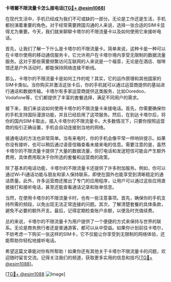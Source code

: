 **卡塔爾不限流量卡怎么接电话[[TG💪+ @esim1088](https://t.me/s/esim1088)]**

在现代生活中，手机已经成为我们不可或缺的一部分。无论是工作还是生活，手机都扮演着重要的角色。对于经常需要跨国沟通的人来说，选择一张合适的SIM卡显得尤为重要。今天，我们就来聊聊卡塔尔的不限流量卡以及如何使用它来接听电话。

首先，让我们了解一下什么是卡塔尔的不限流量卡。简单来说，这种卡是一种可以在卡塔尔使用的移动通信服务卡，它允许用户在卡塔尔境内享受无限制的数据流量服务。这对于那些需要频繁访问互联网的人来说是一个福音，无论是在酒店、咖啡馆还是户外活动时，都能保持网络连接不断线。

那么，卡塔尔的不限流量卡是如何工作的呢？其实，它的运作原理和其他国家的SIM卡类似。当你购买并激活这张卡后，你的手机就可以通过运营商提供的基站进行通话和数据传输。卡塔尔有多家运营商提供这类服务，比如Ooredoo、Vodafone等，它们都提供了丰富的套餐选择，满足不同用户的需求。

接下来，我们来谈谈如何使用卡塔尔的不限流量卡来接电话。首先，你需要确保你的手机支持国际漫游功能，并且已经启用了这项服务。然后，在到达卡塔尔后，将你的国内SIM卡取出，插入卡塔尔的不限流量卡。大多数情况下，只要你按照运营商的指引正确设置，手机会自动连接到当地的网络。

接通电话的方法也非常简单。当有来电时，你的手机会像平常一样响铃提示。如果你没有接听，也可以稍后通过语音信箱查看未接来电的信息。需要注意的是，虽然卡塔尔的不限流量卡提供了大量的数据流量，但打电话和发送短信可能会产生额外费用，具体费用取决于你所选的套餐和运营商的政策。

除了基本的电话功能，卡塔尔的不限流量卡还提供了许多附加服务。例如，你可以通过Wi-Fi通话功能与朋友和家人保持联系，即使在国外也能享受到清晰稳定的通话质量。此外，许多运营商还推出了专门的应用程序，让用户可以通过这些应用直接拨打和接听电话，甚至还能查看通话记录和账单信息。

当然，在使用卡塔尔的不限流量卡时，也有一些注意事项。首先，确保你的手机支持所需的频段，以免出现无法正常连接的问题。其次，了解清楚套餐的具体条款，避免不必要的额外开支。最后，记得定期检查账户余额，以便及时充值续费。

总的来说，卡塔尔的不限流量卡为用户提供了一个便捷的方式来保持与世界的联系。无论是商务旅行者还是普通游客，都可以从中受益。如果你计划前往卡塔尔，不妨考虑一下购买一张这样的SIM卡，它不仅能让你享受到无限制的网络体验，还能帮助你轻松地接听电话。

希望这篇文章能对你有所帮助！如果你还有其他关于卡塔尔不限流量卡的问题，欢迎随时留言交流。记得关注我们的频道，获取更多实用的信息和技巧[[TG💪+ @esim1088](https://t.me/s/esim1088)]。

[[TG💪+ @esim1088](https://t.me/s/esim1088) ![Image](https://i.postimg.cc/4NQfJmqS/Snipaste-2025-05-13-00-14-12.png)]